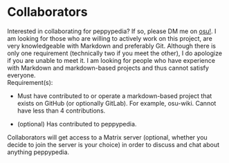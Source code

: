 # Collaborators

Interested in collaborating for peppypedia? If so, please DM me on [osu!](https://osu.ppy.sh/home/messages/users/28893698).
I am looking for those who are willing to actively work on this project, are very knowledgeable with Markdown and preferably Git. Although there is only one requirement (technically two if you meet the other), I do apologize if you are unable to meet it. I am looking for people who have experience with Markdown and markdown-based projects and thus cannot satisfy everyone. \
Requirement(s):

 - Must have contributed to or operate a markdown-based project that exists on GitHub (or optionally GitLab). For example, osu-wiki. Cannot have less than 4 contributions.

 - (optional) Has contributed to peppypedia.

 Collaborators will get access to a Matrix server (optional, whether you decide to join the server is your choice) in order to discuss and chat about anything peppypedia.